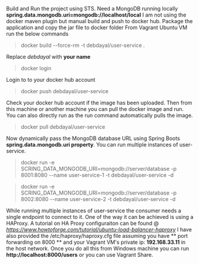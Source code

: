 
Build and Run the project using STS.
Need a MongoDB running locally **spring.data.mongodb.uri=mongodb://localhost/local**
I am not using the docker maven plugin but manual build and push to docker hub.
Package the application and copy the jar file to docker folder
From Vagrant Ubuntu VM run the below commands
> docker build --force-rm -t debdayal/user-service .

Replace _debdayal_ with **your name**
> docker login 

Login to to your docker hub account
> docker push debdayal/user-service

Check your docker hub account if the image has been uploaded.
Then from this machine or another machine you can pull the docker image and run. You can also directly run as the run command automatically pulls the image.
> docker pull debdayal/user-service

Now dynamically pass the MongoDB database URL using Spring Boots **spring.data.mongodb.uri property**. You can run multiple instances of user-service.
> docker run -e SCRING_DATA_MONGODB_URI=mongodb://server/database -p 8001:8080 --name user-service-1 -t debdayal/user-service -d

> docker run -e SCRING_DATA_MONGODB_URI=mongodb://server/database -p 8002:8080 --name user-service-2 -t debdayal/user-service -d

While running multiple instances of user-service the consumer needs a single endpoint to connect to it. One of the way it can be achieved is using a HAProxy.
A tutorial on HA Proxy configuraiton can be found @ _https://www.howtoforge.com/tutorial/ubuntu-load-balancer-haproxy_
I have also provided the /etc/haproxy/haproxy.cfg file assuming you have ** port forwarding on 8000 ** and your Vagrant VM's private ip: **192.168.33.11** in the host network.
Once you do all this from Windows machine you can run **http://localhost:8000/users** or you can use Vagrant Share.

